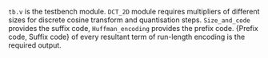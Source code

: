 `tb.v` is the testbench module.
`DCT_2D` module requires multipliers of different sizes for discrete cosine transform and quantisation steps.
`Size_and_code` provides the suffix code, `Huffman_encoding` provides the prefix code.
{Prefix code, Suffix code} of every resultant term of run-length encoding is the required output.
